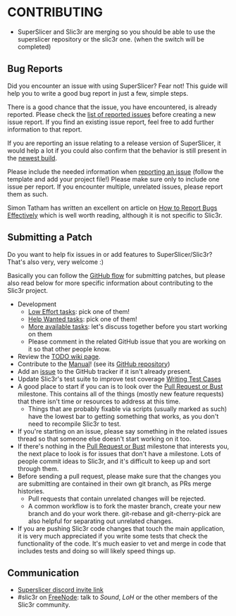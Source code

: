 # CONTRIBUTING

* SuperSlicer and Slic3r are merging so you should be able to use the superslicer repository or the slic3r one. (when the switch will be completed)

## Bug Reports

Did you encounter an issue with using SuperSlicer? Fear not! This guide will help you to write a good bug report in just a few, simple steps.

There is a good chance that the issue, you have encountered, is already reported. Please check the [list of reported issues](https://github.com/supermerill/SuperSlicer/issues) before creating a new issue report. If you find an existing issue report, feel free to add further information to that report.

If you are reporting an issue relating to a release version of SuperSlicer, it would help a lot if you could also confirm that the behavior is still present in the [newest build](https://github.com/supermerill/SuperSlicer/actions).

Please include the needed information when [reporting an issue](https://github.com/supermerill/SuperSlicer/issues/new) (follow the template and add your project file!)
Please make sure only to include one issue per report. If you encounter multiple, unrelated issues, please report them as such.

Simon Tatham has written an excellent on article on [How to Report Bugs Effectively](http://www.chiark.greenend.org.uk/~sgtatham/bugs.html) which is well worth reading, although it is not specific to Slic3r.

## Submitting a Patch

Do you want to help fix issues in or add features to SuperSlicer/Slic3r? That's also very, very welcome :)

Basically you can follow the [GitHub
flow](https://guides.github.com/introduction/flow/) for submitting
patches, but please also read below for more specific information about
contributing to the Slic3r project.

* Development
	* [Low Effort tasks](https://github.com/slic3r/Slic3r/labels/Low%20Effort): pick one of them!
	* [Help Wanted tasks](https://github.com/slic3r/Slic3r/labels/help%20wanted): pick one of them!
	* [More available tasks](https://github.com/slic3r/Slic3r/milestone/32): let's discuss together before you start working on them
	* Please comment in the related GitHub issue that you are working on it so that other people know.
* Review the [TODO wiki page](https://github.com/slic3r/Slic3r/wiki/TODO).
* Contribute to the [Manual](http://manual.slic3r.org/)! (see its [GitHub repository](https://github.com/slic3r/Slic3r-Manual))
* Add an [issue](https://github.com/slic3r/Slic3r/issues) to the GitHub tracker if it isn't already present.
* Update Slic3r's test suite to improve test coverage [Writing Test Cases](https://github.com/slic3r/Slic3r/wiki/Code:-Writing-Test-Cases)
* A good place to start if you can is to look over the [Pull Request or Bust](https://github.com/alexrj/Slic3r/milestones/Pull%20Request%20or%20Bust) milestone. This contains all of the things (mostly new feature requests) that there isn't time or resources to address at this time. 
     * Things that are probably fixable via scripts (usually marked as such) have the lowest bar to getting something that works, as you don't need to recompile Slic3r to test.
* If you're starting on an issue, please say something in the related issues thread so that someone else doesn't start working on it too.
* If there's nothing in the [Pull Request or Bust](https://github.com/alexrj/Slic3r/milestones/Pull%20Request%20or%20Bust) milestone that interests you, the next place to look is for issues that don't have a milestone. Lots of people commit ideas to Slic3r, and it's difficult to keep up and sort through them.
* Before sending a pull request, please make sure that the changes you are submitting are contained in their own git branch, as PRs merge histories.
     * Pull requests that contain unrelated changes will be rejected.
     * A common workflow is to fork the master branch, create your new branch and do your work there. git-rebase and git-cherry-pick are also helpful for separating out unrelated changes.
* If you are pushing Slic3r code changes that touch the main application, it is very much appreciated if you write some tests that check the functionality of the code. It's much easier to vet and merge in code that includes tests and doing so will likely speed things up.

## Communication

* [Superslicer discord invite link](https://discord.gg/ygBBdRRwJY)
* #slic3r on [FreeNode](https://webchat.freenode.net): talk to _Sound_, _LoH_ or the other members of the Slic3r community.
